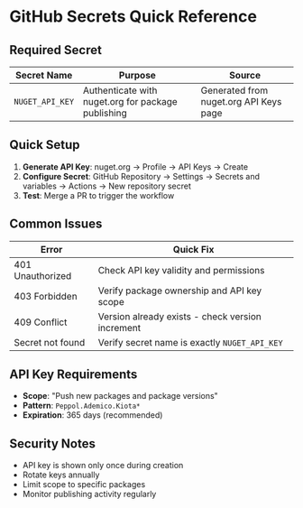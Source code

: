 # GitHub Secrets Quick Reference

## Required Secret

| Secret Name | Purpose | Source |
|-------------|---------|--------|
| `NUGET_API_KEY` | Authenticate with nuget.org for package publishing | Generated from nuget.org API Keys page |

## Quick Setup

1. **Generate API Key**: nuget.org → Profile → API Keys → Create
2. **Configure Secret**: GitHub Repository → Settings → Secrets and variables → Actions → New repository secret
3. **Test**: Merge a PR to trigger the workflow

## Common Issues

| Error | Quick Fix |
|-------|-----------|
| 401 Unauthorized | Check API key validity and permissions |
| 403 Forbidden | Verify package ownership and API key scope |
| 409 Conflict | Version already exists - check version increment |
| Secret not found | Verify secret name is exactly `NUGET_API_KEY` |

## API Key Requirements

- **Scope**: "Push new packages and package versions"
- **Pattern**: `Peppol.Ademico.Kiota*`
- **Expiration**: 365 days (recommended)

## Security Notes

- API key is shown only once during creation
- Rotate keys annually
- Limit scope to specific packages
- Monitor publishing activity regularly